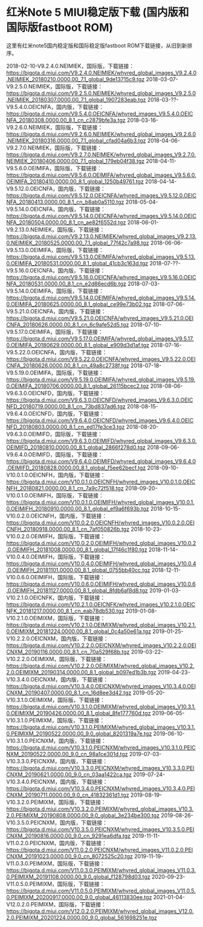 ﻿# 红米Note 5 MIUI稳定版下载 (国内版和国际版fastboot ROM)

这里有红米note5国内稳定版和国际稳定版fastboot ROM下载链接，从旧到新排序。

2018-02-10-V9.2.4.0.NEIMIEK，国际版，下载链接：https://bigota.d.miui.com/V9.2.4.0.NEIMIEK/whyred_global_images_V9.2.4.0.NEIMIEK_20180210.0000.00_7.1_global_9de13715c9.tgz
2018-03-07-V9.2.5.0.NEIMIEK，国际版，下载链接：https://bigota.d.miui.com/V9.2.5.0.NEIMIEK/whyred_global_images_V9.2.5.0.NEIMIEK_20180307.0000.00_7.1_global_1907283eab.tgz
2018-03-??-V9.5.4.0.OEICNFA，国内版，下载链接：https://bigota.d.miui.com/V9.5.4.0.OEICNFA/whyred_images_V9.5.4.0.OEICNFA_20180308.0000.00_8.1_cn_c2879bfe3a.tgz
2018-03-16-V9.2.6.0.NEIMIEK，国际版，下载链接：https://bigota.d.miui.com/V9.2.6.0.NEIMIEK/whyred_global_images_V9.2.6.0.NEIMIEK_20180316.0000.00_7.1_global_cfad04a6b3.tgz
2018-04-06-V9.2.7.0.NEIMIEK，国际版，下载链接：https://bigota.d.miui.com/V9.2.7.0.NEIMIEK/whyred_global_images_V9.2.7.0.NEIMIEK_20180406.0000.00_7.1_global_179eb04f38.tgz
2018-04-11-V9.5.6.0.OEIMIFA，国际版，下载链接：https://bigota.d.miui.com/V9.5.6.0.OEIMIFA/whyred_global_images_V9.5.6.0.OEIMIFA_20180410.0000.00_8.1_global_1250b49761.tgz
2018-04-14-V9.5.12.0.OEICNFA，国内版，下载链接：https://bigota.d.miui.com/V9.5.12.0.OEICNFA/whyred_images_V9.5.12.0.OEICNFA_20180413.0000.00_8.1_cn_b8ab0a5110.tgz
2018-05-04-V9.5.14.0.OEICNFA，国内版，下载链接：https://bigota.d.miui.com/V9.5.14.0.OEICNFA/whyred_images_V9.5.14.0.OEICNFA_20180504.0000.00_8.1_cn_ae82f6552d.tgz
2018-06-01-V9.2.13.0.NEIMIEK，国际版，下载链接：https://bigota.d.miui.com/V9.2.13.0.NEIMIEK/whyred_global_images_V9.2.13.0.NEIMIEK_20180525.0000.00_7.1_global_77f42c7a98.tgz
2018-06-06-V9.5.13.0.OEIMIFA，国际版，下载链接：https://bigota.d.miui.com/V9.5.13.0.OEIMIFA/whyred_global_images_V9.5.13.0.OEIMIFA_20180531.0000.00_8.1_global_41cb3c163d.tgz
2018-07-??-V9.5.16.0.OEICNFA，国内版，下载链接：https://bigota.d.miui.com/V9.5.16.0.OEICNFA/whyred_images_V9.5.16.0.OEICNFA_20180531.0000.00_8.1_cn_e2d86ecd6b.tgz
2018-07-03-V9.5.14.0.OEIMIFA，国际版，下载链接：https://bigota.d.miui.com/V9.5.14.0.OEIMIFA/whyred_global_images_V9.5.14.0.OEIMIFA_20180625.0000.00_8.1_global_ce99e73b02.tgz
2018-07-06-V9.5.21.0.OEICNFA，国内版，下载链接：https://bigota.d.miui.com/V9.5.21.0.OEICNFA/whyred_images_V9.5.21.0.OEICNFA_20180626.0000.00_8.1_cn_6c9afe52d5.tgz
2018-07-10-V9.5.17.0.OEIMIFA，国际版，下载链接：https://bigota.d.miui.com/V9.5.17.0.OEIMIFA/whyred_global_images_V9.5.17.0.OEIMIFA_20180629.0000.00_8.1_global_e909d3d1af.tgz
2018-07-16-V9.5.22.0.OEICNFA，国内版，下载链接：https://bigota.d.miui.com/V9.5.22.0.OEICNFA/whyred_images_V9.5.22.0.OEICNFA_20180626.0000.00_8.1_cn_49a8c2738f.tgz
2018-07-18-V9.5.19.0.OEIMIFA，国际版，下载链接：https://bigota.d.miui.com/V9.5.19.0.OEIMIFA/whyred_global_images_V9.5.19.0.OEIMIFA_20180706.0000.00_8.1_global_26115bcec2.tgz
2018-08-06-V9.6.3.0.OEICNFD，国内版，下载链接：https://bigota.d.miui.com/V9.6.3.0.OEICNFD/whyred_images_V9.6.3.0.OEICNFD_20180719.0000.00_8.1_cn_73bd837ad6.tgz
2018-08-15-V9.6.4.0.OEICNFD，国内版，下载链接：https://bigota.d.miui.com/V9.6.4.0.OEICNFD/whyred_images_V9.6.4.0.OEICNFD_20180803.0000.00_8.1_cn_ed17fe3ce3.tgz
2018-08-20-V9.6.3.0.OEIMIFD，国际版，下载链接：https://bigota.d.miui.com/V9.6.3.0.OEIMIFD/whyred_global_images_V9.6.3.0.OEIMIFD_20180810.0000.00_8.1_global_2866f278d0.tgz
2018-09-06-V9.6.4.0.OEIMIFD，国际版，下载链接：https://bigota.d.miui.com/V9.6.4.0.OEIMIFD/whyred_global_images_V9.6.4.0.OEIMIFD_20180828.0000.00_8.1_global_f5ee62becf.tgz
2018-09-10-V10.0.1.0.OEICNFH，国内版，下载链接：https://bigota.d.miui.com/V10.0.1.0.OEICNFH/whyred_images_V10.0.1.0.OEICNFH_20180821.0000.00_8.1_cn_7a9c72f518.tgz
2018-09-20-V10.0.1.0.OEIMIFH，国际版，下载链接：https://bigota.d.miui.com/V10.0.1.0.OEIMIFH/whyred_global_images_V10.0.1.0.OEIMIFH_20180910.0000.00_8.1_global_ef9a6f693b.tgz
2018-10-15-V10.0.2.0.OEICNFH，国内版，下载链接：https://bigota.d.miui.com/V10.0.2.0.OEICNFH/whyred_images_V10.0.2.0.OEICNFH_20180918.0000.00_8.1_cn_7af050826b.tgz
2018-10-23-V10.0.2.0.OEIMIFH，国际版，下载链接：https://bigota.d.miui.com/V10.0.2.0.OEIMIFH/whyred_global_images_V10.0.2.0.OEIMIFH_20181008.0000.00_8.1_global_17f46c1f80.tgz
2018-11-14-V10.0.4.0.OEIMIFH，国际版，下载链接：https://bigota.d.miui.com/V10.0.4.0.OEIMIFH/whyred_global_images_V10.0.4.0.OEIMIFH_20181101.0000.00_8.1_global_0755bb40cc.tgz
2018-12-11-V10.0.6.0.OEIMIFH，国际版，下载链接：https://bigota.d.miui.com/V10.0.6.0.OEIMIFH/whyred_global_images_V10.0.6.0.OEIMIFH_20181127.0000.00_8.1_global_8fdb6af8d8.tgz
2019-01-03-V10.2.1.0.OEICNFK，国内版，下载链接：https://bigota.d.miui.com/V10.2.1.0.OEICNFK/whyred_images_V10.2.1.0.OEICNFK_20181217.0000.00_8.1_cn_eab78db530.tgz
2019-01-08-V10.2.1.0.OEIMIXM，国际版，下载链接：https://bigota.d.miui.com/V10.2.1.0.OEIMIXM/whyred_global_images_V10.2.1.0.OEIMIXM_20181224.0000.00_8.1_global_0c4a50e61a.tgz
2019-01-25-V10.2.2.0.OEICNXM，国内版，下载链接：https://bigota.d.miui.com/V10.2.2.0.OEICNXM/whyred_images_V10.2.2.0.OEICNXM_20190116.0000.00_8.1_cn_70a529f68b.tgz
2019-03-22-V10.2.2.0.OEIMIXM，国际版，下载链接：https://bigota.d.miui.com/V10.2.2.0.OEIMIXM/whyred_global_images_V10.2.2.0.OEIMIXM_20190314.0000.00_8.1_global_b097ed1b3b.tgz
2019-04-23-V10.3.4.0.OEICNXM，国内版，下载链接：https://bigota.d.miui.com/V10.3.4.0.OEICNXM/whyred_images_V10.3.4.0.OEICNXM_20190407.0000.00_8.1_cn_16d8ee3d42.tgz
2019-05-20-V10.3.1.0.OEIMIXM，国际版，下载链接：https://bigota.d.miui.com/V10.3.1.0.OEIMIXM/whyred_global_images_V10.3.1.0.OEIMIXM_20190426.0000.00_8.1_global_8fe177760d.tgz
2019-06-05-V10.3.1.0.PEIMIXM，国际版，下载链接：https://bigota.d.miui.com/V10.3.1.0.PEIMIXM/whyred_global_images_V10.3.1.0.PEIMIXM_20190522.0000.00_9.0_global_8201319a7e.tgz
2019-06-10-V10.3.1.0.PEICNXM，国内版，下载链接：https://bigota.d.miui.com/V10.3.1.0.PEICNXM/whyred_images_V10.3.1.0.PEICNXM_20190522.0000.00_9.0_cn_98a1ce301d.tgz
2019-07-03-V10.3.3.0.PEICNXM，国内版，下载链接：https://bigota.d.miui.com/V10.3.3.0.PEICNXM/whyred_images_V10.3.3.0.PEICNXM_20190621.0000.00_9.0_cn_03aa1422ca.tgz
2019-07-24-V10.3.4.0.PEICNXM，国内版，下载链接：https://bigota.d.miui.com/V10.3.4.0.PEICNXM/whyred_images_V10.3.4.0.PEICNXM_20190711.0000.00_9.0_cn_41832361d1.tgz
2019-08-19-V10.3.2.0.PEIMIXM，国际版，下载链接：https://bigota.d.miui.com/V10.3.2.0.PEIMIXM/whyred_global_images_V10.3.2.0.PEIMIXM_20190808.0000.00_9.0_global_3e234be300.tgz
2019-08-26-V10.3.5.0.PEICNXM，国内版，下载链接：https://bigota.d.miui.com/V10.3.5.0.PEICNXM/whyred_images_V10.3.5.0.PEICNXM_20190816.0000.00_9.0_cn_9291ea6dfa.tgz
2019-11-11-V11.0.2.0.PEICNXM，国内版，下载链接：https://bigota.d.miui.com/V11.0.2.0.PEICNXM/whyred_images_V11.0.2.0.PEICNXM_20191023.0000.00_9.0_cn_8072525c20.tgz
2019-11-19-V11.0.3.0.PEIMIXM，国际版，下载链接：https://bigota.d.miui.com/V11.0.3.0.PEIMIXM/whyred_global_images_V11.0.3.0.PEIMIXM_20191108.0000.00_9.0_global_f128798d03.tgz
2020-09-23-V11.0.5.0.PEIMIXM，国际版，下载链接：https://bigota.d.miui.com/V11.0.5.0.PEIMIXM/whyred_global_images_V11.0.5.0.PEIMIXM_20200917.0000.00_9.0_global_46113830ee.tgz
2021-01-04-V12.0.2.0.PEIMIXM，国际版，下载链接：https://bigota.d.miui.com/V12.0.2.0.PEIMIXM/whyred_global_images_V12.0.2.0.PEIMIXM_20201224.0000.00_9.0_global_561698251e.tgz